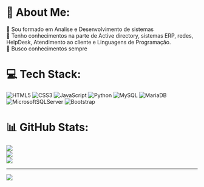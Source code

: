 # 💫 About Me:
🔭 Sou formado em Analise e Desenvolvimento de sistemas<br>👯 Tenho conhecimentos na parte de Active directory, sistemas ERP, redes, HelpDesk, Atendimento ao cliente e Linguagens de Programação. <br>🌱 Busco conhecimentos sempre<br>


# 💻 Tech Stack:
![HTML5](https://img.shields.io/badge/html5-%23E34F26.svg?style=for-the-badge&logo=html5&logoColor=white) ![CSS3](https://img.shields.io/badge/css3-%231572B6.svg?style=for-the-badge&logo=css3&logoColor=white) ![JavaScript](https://img.shields.io/badge/javascript-%23323330.svg?style=for-the-badge&logo=javascript&logoColor=%23F7DF1E) ![Python](https://img.shields.io/badge/python-3670A0?style=for-the-badge&logo=python&logoColor=ffdd54) ![MySQL](https://img.shields.io/badge/mysql-4479A1.svg?style=for-the-badge&logo=mysql&logoColor=white) ![MariaDB](https://img.shields.io/badge/MariaDB-003545?style=for-the-badge&logo=mariadb&logoColor=white) ![MicrosoftSQLServer](https://img.shields.io/badge/Microsoft%20SQL%20Server-CC2927?style=for-the-badge&logo=microsoft%20sql%20server&logoColor=white) ![Bootstrap](https://img.shields.io/badge/bootstrap-%238511FA.svg?style=for-the-badge&logo=bootstrap&logoColor=white)
# 📊 GitHub Stats:
![](https://github-readme-stats.vercel.app/api?username=Willamorim0505&theme=blue_navy&hide_border=false&include_all_commits=false&count_private=false)<br/>
![](https://github-readme-streak-stats.herokuapp.com/?user=Willamorim0505&theme=blue_navy&hide_border=false)<br/>
![](https://github-readme-stats.vercel.app/api/top-langs/?username=Willamorim0505&theme=blue_navy&hide_border=false&include_all_commits=false&count_private=false&layout=compact)

---
[![](https://visitcount.itsvg.in/api?id=Willamorim0505&icon=0&color=0)](https://visitcount.itsvg.in)

<!-- Proudly created with GPRM ( https://gprm.itsvg.in ) -->
